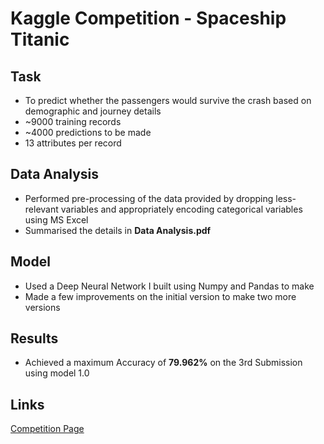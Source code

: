 
# Kaggle Competition - Spaceship Titanic

## Task

- To predict whether the passengers would survive the crash based on demographic and journey details
- ~9000 training records
- ~4000 predictions to be made
- 13 attributes per record

## Data Analysis
- Performed pre-processing of the data provided by dropping less-relevant variables and appropriately encoding categorical variables using MS Excel
- Summarised the details in **Data Analysis.pdf**

## Model
- Used a Deep Neural Network I built using Numpy and Pandas to make 
- Made a few improvements on the initial version to make two more versions

## Results
- Achieved a maximum Accuracy of **79.962%** on the 3rd Submission using model 1.0

## Links
[Competition Page](https://www.kaggle.com/competitions/spaceship-titanic)